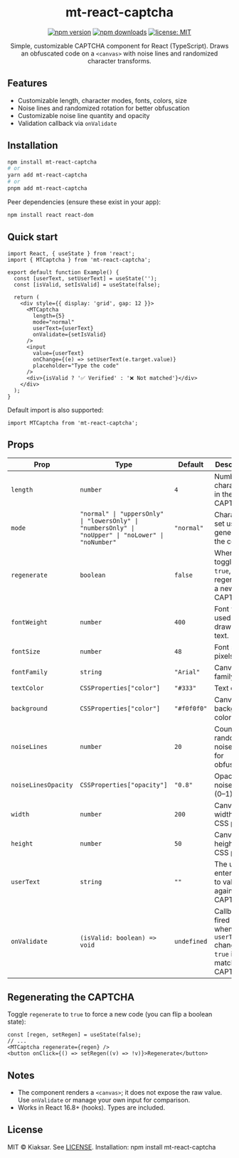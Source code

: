 <div align="center">

# mt-react-captcha

[![npm version](https://img.shields.io/npm/v/mt-react-captcha.svg)](https://www.npmjs.com/package/mt-react-captcha)
[![npm downloads](https://img.shields.io/npm/dm/mt-react-captcha.svg)](https://www.npmjs.com/package/mt-react-captcha)
[![license: MIT](https://img.shields.io/badge/License-MIT-yellow.svg)](LICENSE)

Simple, customizable CAPTCHA component for React (TypeScript). Draws an obfuscated code on a `<canvas>` with noise lines and randomized character transforms.

</div>

## Features

- Customizable length, character modes, fonts, colors, size
- Noise lines and randomized rotation for better obfuscation
- Customizable noise line quantity and opacity
- Validation callback via `onValidate`

## Installation

```bash
npm install mt-react-captcha
# or
yarn add mt-react-captcha
# or
pnpm add mt-react-captcha
```

Peer dependencies (ensure these exist in your app):

```bash
npm install react react-dom
```

## Quick start

```tsx
import React, { useState } from 'react';
import { MTCaptcha } from 'mt-react-captcha';

export default function Example() {
  const [userText, setUserText] = useState('');
  const [isValid, setIsValid] = useState(false);

  return (
    <div style={{ display: 'grid', gap: 12 }}>
      <MTCaptcha
        length={5}
        mode="normal"
        userText={userText}
        onValidate={setIsValid}
      />
      <input
        value={userText}
        onChange={(e) => setUserText(e.target.value)}
        placeholder="Type the code"
      />
      <div>{isValid ? '✅ Verified' : '❌ Not matched'}</div>
    </div>
  );
}
```

Default import is also supported:

```tsx
import MTCaptcha from 'mt-react-captcha';
```

## Props

| Prop | Type | Default | Description |
| ---- | ---- | ------- | ----------- |
| `length` | `number` | `4` | Number of characters in the CAPTCHA. |
| `mode` | `"normal" \| "uppersOnly" \| "lowersOnly" \| "numbersOnly" \| "noUpper" \| "noLower" \| "noNumber"` | `"normal"` | Character set used to generate the code. |
| `regenerate` | `boolean` | `false` | When toggled to `true`, regenerates a new CAPTCHA. |
| `fontWeight` | `number` | `400` | Font weight used when drawing the text. |
| `fontSize` | `number` | `48` | Font size in pixels. |
| `fontFamily` | `string` | `"Arial"` | Canvas font family. |
| `textColor` | `CSSProperties["color"]` | `"#333"` | Text color. |
| `background` | `CSSProperties["color"]` | `"#f0f0f0"` | Canvas background color. |
| `noiseLines` | `number` | `20` | Count of random noise lines for obfuscation. |
| `noiseLinesOpacity` | `CSSProperties["opacity"]` | `"0.8"` | Opacity of noise lines (0–1). |
| `width` | `number` | `200` | Canvas width in CSS pixels. |
| `height` | `number` | `50` | Canvas height in CSS pixels. |
| `userText` | `string` | `""` | The user-entered text to validate against the CAPTCHA. |
| `onValidate` | `(isValid: boolean) => void` | `undefined` | Callback fired whenever `userText` changes; `true` if it matches the CAPTCHA. |

## Regenerating the CAPTCHA

Toggle `regenerate` to `true` to force a new code (you can flip a boolean state):

```tsx
const [regen, setRegen] = useState(false);
// ...
<MTCaptcha regenerate={regen} />
<button onClick={() => setRegen((v) => !v)}>Regenerate</button>
```

## Notes

- The component renders a `<canvas>`; it does not expose the raw value. Use `onValidate` or manage your own input for comparison.
- Works in React 16.8+ (hooks). Types are included.

## License

MIT © Kiaksar. See [LICENSE](LICENSE).
Installation: npm install mt-react-captcha
